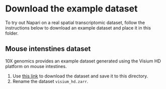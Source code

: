 # Download the example dataset

To try out Napari on a real spatial transcriptomic dataset, follow the instructions below to download an example dataset and place it in this folder.

## Mouse intenstines dataset
10X genomics provides an example dataset generated using the Visium HD platform on mouse intestines.
1. Use [this link](https://s3.embl.de/spatialdata/spatialdata-sandbox/visium_hd_3.0.0_io.zip) to download the dataset and save it to this directory.
2. Rename the dataset `visium_hd.zarr`.
